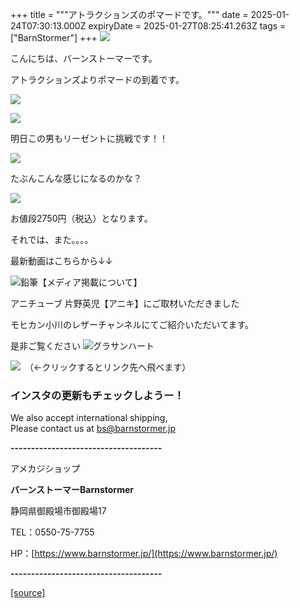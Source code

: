 +++
title = """アトラクションズのポマードです。"""
date = 2025-01-24T07:30:13.000Z
expiryDate = 2025-01-27T08:25:41.263Z
tags = ["BarnStormer"]
+++
[![](https://stat.ameba.jp/user_images/20231023/16/barnstormer-go/b2/03/p/o0420015015354743273.png)](https://ameblo.jp/barnstormer-go/entry-12825670498.html)

こんにちは、バーンストーマーです。

アトラクションズよりポマードの到着です。

[![](https://stat.ameba.jp/user_images/20250124/15/barnstormer-go/a0/8e/j/o0466070015536577559.jpg)](https://stat.ameba.jp/user_images/20250124/15/barnstormer-go/a0/8e/j/o0466070015536577559.jpg)

[![](https://stat.ameba.jp/user_images/20250124/15/barnstormer-go/d5/52/j/o0466070015536577560.jpg)](https://stat.ameba.jp/user_images/20250124/15/barnstormer-go/d5/52/j/o0466070015536577560.jpg)

明日この男もリーゼントに挑戦です！！

[![](https://stat.ameba.jp/user_images/20250113/13/barnstormer-go/83/e5/j/o0466070015532671147.jpg)](https://stat.ameba.jp/user_images/20250113/13/barnstormer-go/83/e5/j/o0466070015532671147.jpg)

たぶんこんな感じになるのかな？

[![](https://stat.ameba.jp/user_images/20250124/15/barnstormer-go/5d/72/j/o0373039715536578601.jpg)](https://stat.ameba.jp/user_images/20250124/15/barnstormer-go/5d/72/j/o0373039715536578601.jpg)

お値段2750円（税込）となります。

それでは、また。。。。

最新動画はこちらから↓↓

![鉛筆](https://stat100.ameba.jp/blog/ucs/img/char/char3/519.png)【メディア掲載について】

アニチューブ 片野英児【アニキ】にご取材いただきました

モヒカン小川のレザーチャンネルにてご紹介いただいてます。

是非ご覧ください ![グラサンハート](https://stat100.ameba.jp/blog/ucs/img/char/char3/148.png)

[![](https://stat.ameba.jp/user_images/20230412/16/barnstormer-go/6a/23/p/o0108010815269242493.png)](https://www.instagram.com/barnstormer_daily/)　（←クリックするとリンク先へ飛べます）

### インスタの更新もチェックしようー！

We also accept international shipping,  
Please contact us at bs@barnstormer.jp

**\-------------------------------------**

アメカジショップ

**バーンストーマーBarnstormer**

静岡県御殿場市御殿場17

TEL：0550-75-7755

HP：[https://www.barnstormer.jp/](https://www.barnstormer.jp/)

**\-------------------------------------**

[[source]](https://ameblo.jp/barnstormer-go/entry-12883691673.html)
